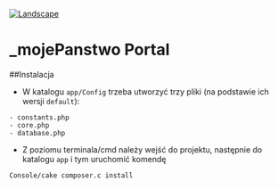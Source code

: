 [![Landscape](https://landscape.io/github/epforgpl/_mojePanstwo-Portal/master/landscape.svg)](https://landscape.io/github/epforgpl/_mojePanstwo-Portal)

# _mojePanstwo Portal

##Instalacja

* W katalogu `app/Config` trzeba utworzyć trzy pliki (na podstawie ich wersji `default`):

```
- constants.php
- core.php
- database.php
```

* Z poziomu terminala/cmd należy wejść do projektu, następnie do katalogu `app` i tym uruchomić komendę

```
Console/cake composer.c install
```
